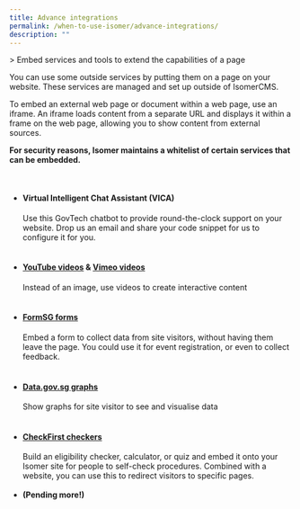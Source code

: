 ```yaml
---
title: Advance integrations
permalink: /when-to-use-isomer/advance-integrations/
description: ""
---
```

&gt; Embed services and tools to extend the capabilities of a page 

You can use some outside services by putting them on a page on your website. These services are managed and set up outside of IsomerCMS.

To embed an external web page or document within a web page, use an iframe. An iframe loads content from a separate URL and displays it within a frame on the web page, allowing you to show content from external sources.

**For security reasons, Isomer maintains a whitelist of certain services that can be embedded.** 

<br>

- #### Virtual Intelligent Chat Assistant (VICA)
	Use this GovTech chatbot to provide round-the-clock support on your website. Drop us an email and share your code snippet for us to configure it for you. <br><br>
- #### [YouTube videos](https://www.youtube.com/) &amp; [Vimeo videos](https://vimeo.com/)
	Instead of an image, use videos to create interactive content <br><br>
- #### [FormSG forms](https://form.gov.sg/)
	Embed a form to collect data from site visitors, without having them leave the page. You could use it for event registration, or even to collect feedback. <br><br>
- #### [Data.gov.sg graphs](https://beta.data.gov.sg/)
	Show graphs for site visitor to see and visualise data <br><br>
- #### [CheckFirst checkers](https://www.checkfirst.gov.sg/)
	Build an eligibility checker, calculator, or quiz and embed it onto your Isomer site for people to self-check procedures. Combined with a website, you can use this to redirect visitors to specific pages.  <br><br>
- **(Pending more!)**